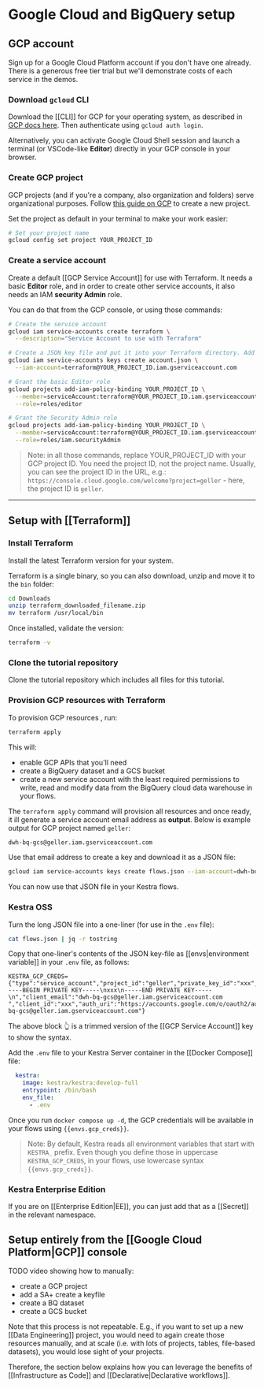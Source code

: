 # Google Cloud and BigQuery setup

## GCP account

Sign up for a Google Cloud Platform account if you don't have one already. There is a generous free tier trial but we'll demonstrate costs of each service in the demos.

### Download `gcloud` CLI

Download the [[CLI]] for GCP for your operating system, as described in [GCP docs here](https://cloud.google.com/sdk/docs/install). Then authenticate using `gcloud auth login`.

Alternatively, you can activate Google Cloud Shell session and launch a terminal (or VSCode-like **Editor**) directly in your GCP console in your browser. 

### Create GCP project

GCP projects (and if you're a company, also organization and folders) serve organizational purposes. Follow [this guide on GCP](https://cloud.google.com/resource-manager/docs/creating-managing-projects) to create a new project.

Set the project as default in your terminal to make your work easier:

```bash
# Set your project name
gcloud config set project YOUR_PROJECT_ID
```


### Create a service account

Create a default [[GCP Service Account]] for use with Terraform. It needs a basic **Editor** role, and in order to create other service accounts, it also needs an IAM **security Admin** role.

You can do that from the GCP console, or using those commands:

```bash
# Create the service account
gcloud iam service-accounts create terraform \
  --description="Service Account to use with Terraform"

# Create a JSON key file and put it into your Terraform directory. Add this file to .gitignore if you commit the code to Git
gcloud iam service-accounts keys create account.json \
  --iam-account=terraform@YOUR_PROJECT_ID.iam.gserviceaccount.com

# Grant the basic Editor role
gcloud projects add-iam-policy-binding YOUR_PROJECT_ID \
  --member=serviceAccount:terraform@YOUR_PROJECT_ID.iam.gserviceaccount.com \
  --role=roles/editor

# Grant the Security Admin role
gcloud projects add-iam-policy-binding YOUR_PROJECT_ID \
  --member=serviceAccount:terraform@YOUR_PROJECT_ID.iam.gserviceaccount.com \
  --role=roles/iam.securityAdmin
```

> Note: in all those commands, replace YOUR_PROJECT_ID with your GCP project ID. You need the project ID, not the project name. Usually, you can see the project ID in the URL, e.g.: `https://console.cloud.google.com/welcome?project=geller` - here, the project ID is `geller`. 
---

## Setup with [[Terraform]]
  
### Install Terraform

Install the latest Terraform version for your system. 

Terraform is a single binary, so you can also download, unzip and move it to the `bin` folder:

```bash
cd Downloads
unzip terraform_downloaded_filename.zip
mv terraform /usr/local/bin
```

Once installed, validate the version:

```bash
terraform -v
```

### Clone the tutorial repository

Clone the tutorial repository which includes all files for this tutorial.


### Provision GCP resources with Terraform

To provision GCP resources , run:  
  
```bash  
terraform apply
```  
  
This will:

- enable GCP APIs that you'll need
- create a BigQuery dataset and a GCS bucket 
- create a new service account with the least required permissions to write, read and modify data from the BigQuery cloud data warehouse in your flows.  
  
The `terraform apply` command will provision all resources and once ready, it ill generate a service account email address as **output**. Below is example output for GCP project named `geller`:

```bash
dwh-bq-gcs@geller.iam.gserviceaccount.com  
```

Use that email address to create a key and download it as a JSON file:  
  
```bash  
gcloud iam service-accounts keys create flows.json --iam-account=dwh-bq-gcs@geller.iam.gserviceaccount.com  
```  
  

You can now use that JSON file in your Kestra flows. 

### Kestra OSS

Turn the long JSON file into a one-liner (for use in the `.env` file):
```bash
cat flows.json | jq -r tostring
```

Copy that one-liner's contents of the JSON key-file as [[envs|environment variable]] in your `.env` file, as follows:

```env
KESTRA_GCP_CREDS={"type":"service_account","project_id":"geller","private_key_id":"xxx","private_key":"-----BEGIN PRIVATE KEY-----\nxxx\n-----END PRIVATE KEY-----\n","client_email":"dwh-bq-gcs@geller.iam.gserviceaccount.com  ","client_id":"xxx","auth_uri":"https://accounts.google.com/o/oauth2/auth","token_uri":"https://oauth2.googleapis.com/token","auth_provider_x509_cert_url":"https://www.googleapis.com/oauth2/v1/certs","client_x509_cert_url":"https://www.googleapis.com/robot/v1/metadata/x509/dwh-bq-gcs@geller.iam.gserviceaccount.com"}
```

The above block 👆 is a trimmed version of the [[GCP Service Account]] key to show the syntax. 

Add the `.env` file to your Kestra Server container in the [[Docker Compose]] file:

```yaml
  kestra:
    image: kestra/kestra:develop-full
    entrypoint: /bin/bash
    env_file:
      - .env
```


Once you run `docker compose up -d`, the GCP credentials will be available in your flows using `{{envs.gcp_creds}}`. 

> Note: By default, Kestra reads all environment variables that start with `KESTRA_` prefix. Even though you define those in uppercase `KESTRA_GCP_CREDS`, in your flows, use lowercase syntax `{{envs.gcp_creds}}`. 

### Kestra Enterprise Edition 

If you are on [[Enterprise Edition|EE]], you can just add that as a [[Secret]] in the relevant namespace. 

## Setup entirely from the [[Google Cloud Platform|GCP]] console

TODO video showing how to manually:
- create a GCP project
- add a SA+ create a keyfile
- create a BQ dataset
- create a GCS bucket

Note that this process is not repeatable. E.g., if you want to set up a new [[Data Engineering]] project, you would need to again create those resources manually, and at scale (i.e. with lots of projects, tables, file-based datasets), you would lose sight of your projects.

Therefore, the section below explains how you can leverage the benefits of [[Infrastructure as Code]] and [[Declarative|Declarative workflows]]. 